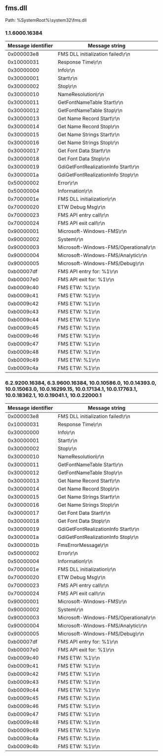 ## fms.dll

Path: %SystemRoot%\system32\fms.dll

### 1.1.6000.16384

Message identifier | Message string
--- | ---
0x000003e8 | FMS DLL initialization failed\r\n
0x10000031 | Response Time\r\n
0x30000000 | Info\r\n
0x30000001 | Start\r\n
0x30000002 | Stop\r\n
0x30000010 | NameResolution\r\n
0x30000011 | GetFontNameTable Start\r\n
0x30000012 | GetFontNameTable Stop\r\n
0x30000013 | Get Name Record Start\r\n
0x30000014 | Get Name Record Stop\r\n
0x30000015 | Get Name Strings Start\r\n
0x30000016 | Get Name Strings Stop\r\n
0x30000017 | Get Font Data Start\r\n
0x30000018 | Get Font Data Stop\r\n
0x30000019 | GdiGetFontRealizationInfo Start\r\n
0x3000001a | GdiGetFontRealizationInfo Stop\r\n
0x50000002 | Error\r\n
0x50000004 | Information\r\n
0x7000001e | FMS DLL initialization\r\n
0x70000020 | ETW Debug Msg\r\n
0x70000023 | FMS API entry call\r\n
0x70000024 | FMS API exit call\r\n
0x90000001 | Microsoft-Windows-FMS\r\n
0x90000002 | System\r\n
0x90000003 | Microsoft-Windows-FMS/Operational\r\n
0x90000004 | Microsoft-Windows-FMS/Analytic\r\n
0x90000005 | Microsoft-Windows-FMS/Debug\r\n
0xb00007df | FMS API entry for: %1\r\n
0xb00007e0 | FMS API exit for: %1\r\n
0xb0009c40 | FMS ETW: %1\r\n
0xb0009c41 | FMS ETW: %1\r\n
0xb0009c42 | FMS ETW: %1\r\n
0xb0009c43 | FMS ETW: %1\r\n
0xb0009c44 | FMS ETW: %1\r\n
0xb0009c45 | FMS ETW: %1\r\n
0xb0009c46 | FMS ETW: %1\r\n
0xb0009c47 | FMS ETW: %1\r\n
0xb0009c48 | FMS ETW: %1\r\n
0xb0009c49 | FMS ETW: %1\r\n
0xb0009c4a | FMS ETW: %1\r\n

### 6.2.9200.16384, 6.3.9600.16384, 10.0.10586.0, 10.0.14393.0, 10.0.15063.0, 10.0.16299.15, 10.0.17134.1, 10.0.17763.1, 10.0.18362.1, 10.0.19041.1, 10.0.22000.1

Message identifier | Message string
--- | ---
0x000003e8 | FMS DLL initialization failed\r\n
0x10000031 | Response Time\r\n
0x30000000 | Info\r\n
0x30000001 | Start\r\n
0x30000002 | Stop\r\n
0x30000010 | NameResolution\r\n
0x30000011 | GetFontNameTable Start\r\n
0x30000012 | GetFontNameTable Stop\r\n
0x30000013 | Get Name Record Start\r\n
0x30000014 | Get Name Record Stop\r\n
0x30000015 | Get Name Strings Start\r\n
0x30000016 | Get Name Strings Stop\r\n
0x30000017 | Get Font Data Start\r\n
0x30000018 | Get Font Data Stop\r\n
0x30000019 | GdiGetFontRealizationInfo Start\r\n
0x3000001a | GdiGetFontRealizationInfo Stop\r\n
0x3000001b | FmsErrorMessage\r\n
0x50000002 | Error\r\n
0x50000004 | Information\r\n
0x7000001e | FMS DLL initialization\r\n
0x70000020 | ETW Debug Msg\r\n
0x70000023 | FMS API entry call\r\n
0x70000024 | FMS API exit call\r\n
0x90000001 | Microsoft-Windows-FMS\r\n
0x90000002 | System\r\n
0x90000003 | Microsoft-Windows-FMS/Operational\r\n
0x90000004 | Microsoft-Windows-FMS/Analytic\r\n
0x90000005 | Microsoft-Windows-FMS/Debug\r\n
0xb00007df | FMS API entry for: %1\r\n
0xb00007e0 | FMS API exit for: %1\r\n
0xb0009c40 | FMS ETW: %1\r\n
0xb0009c41 | FMS ETW: %1\r\n
0xb0009c42 | FMS ETW: %1\r\n
0xb0009c43 | FMS ETW: %1\r\n
0xb0009c44 | FMS ETW: %1\r\n
0xb0009c45 | FMS ETW: %1\r\n
0xb0009c46 | FMS ETW: %1\r\n
0xb0009c47 | FMS ETW: %1\r\n
0xb0009c48 | FMS ETW: %1\r\n
0xb0009c49 | FMS ETW: %1\r\n
0xb0009c4a | FMS ETW: %1\r\n
0xb0009c4b | FMS ETW: %1\r\n
